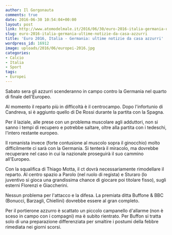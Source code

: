 ```yaml
---
author: Il Gorgonauta
comments: true
date: 2016-06-30 10:54:04+00:00
layout: post
link: http://www.atomodelmale.it/2016/06/30/euro-2016-italia-germania-ultime-notizie-da-casa-azzurri/
slug: euro-2016-italia-germania-ultime-notizie-da-casa-azzurri
title: 'Euro 2016, Italia - Germania: ultime notizie da casa azzurri'
wordpress_id: 16912
image: uploads/2016/06/europei-2016.jpg
categories:
- Calcio
- Italia
- Sport
tags:
- Europei
---
```


Sabato sera gli azzurri scenderanno in campo contro la Germania nel quarto di finale dell'Europeo.

Al momento il reparto più in difficoltà è il centrocampo. Dopo l'infortunio di Candreva, si è aggiunto quello di De Rossi durante la partita con la Spagna.

Per il laziale, alle prese con un problema muscolare agli adduttori, non si sanno i tempi di recupero e potrebbe saltare, oltre alla partita con i tedeschi, l'intero restante europeo.

Il romanista invece (forte contusione al muscolo sopra il ginocchio) molto difficilmente ci sarà con la Germania. Si tenterà il miracolo, ma dovrebbe recuperare nel caso in cui la nazionale proseguirà il suo cammino all'Europeo.

Con la squalifica di Thiago Motta, il ct dovrà necessariamente rimodellare il reparto. Al centro spazio a Parolo (nel ruolo di regista) e Sturaro (lo juventivo si gioca una grandissima chance di giocare poi titolare fisso), sugli esterni Florenzi e Giaccherini.

Nessun problema per l'attacco e la difesa. La premiata ditta Buffone & BBC (Bonucci, Barzagli, Chiellini) dovrebbe essere al gran completo.

Per il portierone azzurro è scattato un piccolo campanello d'allarme (non è sceso in campo con i compagni) ma è subito rientrato. Per Buffon si tratta solo di una preparazione differenziata per smaltire i postumi della febbre rimediata nei giorni scorsi.
